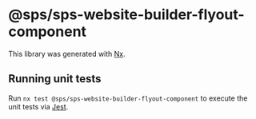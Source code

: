# @sps/sps-website-builder-flyout-component

This library was generated with [Nx](https://nx.dev).

## Running unit tests

Run `nx test @sps/sps-website-builder-flyout-component` to execute the unit tests via [Jest](https://jestjs.io).
